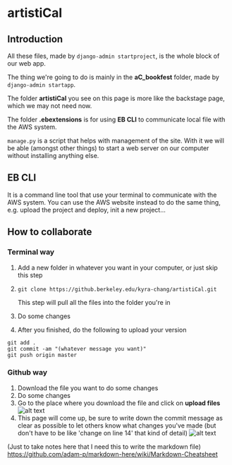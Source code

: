 # artistiCal

## Introduction
All these files, made by `django-admin startproject`, is the whole block of our web app.

The thing we're going to do is mainly in the **aC_bookfest** folder, made by `django-admin startapp`.

The folder **artistiCal** you see on this page is more like the backstage page, which we may not need now.

The folder **.ebextensions** is for using **EB CLI** to communicate local file with the AWS system.

`manage.py` is a script that helps with management of the site. With it we will be able (amongst other things) to start a web server on our computer without installing anything else.

## EB CLI
It is a command line tool that use your terminal to communicate with the AWS system. You can use the AWS website instead to do the same thing, e.g. upload the project and deploy, init a new project...

## How to collaborate
### Terminal way
1. Add a new folder in whatever you want in your computer, or just skip this step

2. `git clone https://github.berkeley.edu/kyra-chang/artistiCal.git` 

   This step will pull all the files into the folder you're in

3. Do some changes

4. After you finished, do the following to upload your version

```
git add .
git commit -am "(whatever message you want)"
git push origin master
```

### Github way
1. Download the file you want to do some changes
2. Do some changes
3. Go to the place where you download the file and click on **upload files**
   ![alt text][rubbish]
4. This page will come up, be sure to write down the commit message as clear as possible to let others know what changes you've made (but don't have to be like 'change on line 14' that kind of detail)
   ![alt text][rubbishs]



[rubbish]: https://github.berkeley.edu/kyra-chang/artistiCal/blob/master/rubbish.png
[rubbishs]: https://github.berkeley.edu/kyra-chang/artistiCal/blob/master/rubbishs.png






(Just to take notes here that I need this to write the markdown file)
<https://github.com/adam-p/markdown-here/wiki/Markdown-Cheatsheet>
